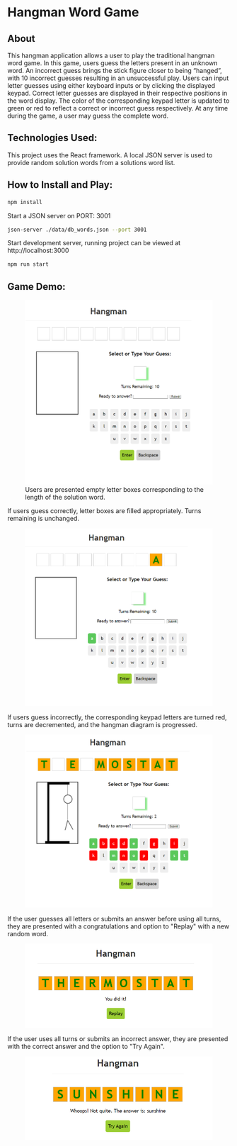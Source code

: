 # Hangman Word Game

## About

This hangman application allows a user to play the traditional hangman word game. In this game, users guess the letters present in an unknown word. An incorrect guess brings the stick figure closer to being “hanged”, with 10 incorrect guesses resulting in an unsuccessful play. Users can input letter guesses using either keyboard inputs or by clicking the displayed keypad. Correct letter guesses are displayed in their respective positions in the word display. The color of the corresponding keypad letter is updated to green or red to reflect a correct or incorrect guess respectively. At any time during the game, a user may guess the complete word.

## Technologies Used:

This project uses the React framework. A local JSON server is used to provide random solution words from a solutions word list.

## How to Install and Play:

```bash
npm install
```

Start a JSON server on PORT: 3001
```bash
json-server ./data/db_words.json --port 3001 
```
Start development server, running project can be viewed at http://localhost:3000
```bash
npm run start
```

## Game Demo:

<figure>
    <img src="/demo_screenshots/demo1.png" width="500"/>
    <figcaption>Users are presented empty letter boxes corresponding to the length of the solution word.</figcaption>
</figure>
If users guess correctly, letter boxes are filled appropriately. Turns remaining is unchanged.
<figure>
    <img src="/demo_screenshots/demo2.png"/>
</figure>
If users guess incorrectly, the corresponding keypad letters are turned red, turns are decremented, and the hangman diagram is progressed.
<figure>
<img src="/demo_screenshots/demo5.png"/>
    </figure>
If the user guesses all letters or submits an answer before using all turns, they are presented with a congratulations and option to "Replay" with a new random word.
<figure>
    <img src="/demo_screenshots/demo8.png"/>
</figure>

If the user uses all turns or submits an incorrect answer, they are presented with the correct answer and the option to "Try Again".
<figure>
    <img src="/demo_screenshots/demo9.png"/>
</figure>
